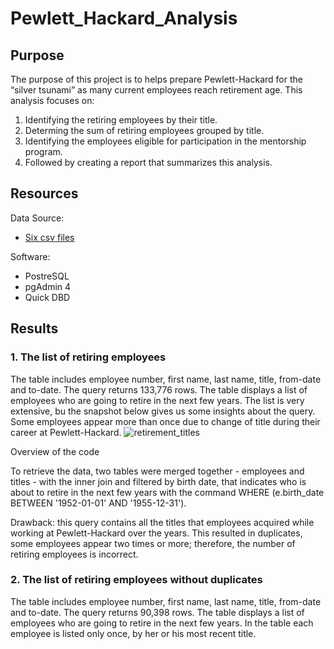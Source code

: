 # Pewlett_Hackard_Analysis

## Purpose
The purpose of this project is to helps prepare Pewlett-Hackard for the “silver tsunami” as many current employees reach retirement age. This analysis focuses on: 
  1. Identifying the retiring employees by their title.
  2. Determing the sum of retiring employees grouped by title.
  3. Identifying the employees eligible for participation in the mentorship program.
  4. Followed by creating a report that summarizes this analysis.

## Resources
Data Source:
-	[Six csv files](Data/)

Software:
-	PostreSQL
-	pgAdmin 4
-	Quick DBD

## Results
### 1. The list of retiring employees

The table includes employee number, first name, last name, title, from-date and to-date.
The query returns 133,776 rows.
The table displays a list of employees who are going to retire in the next few years.
The list is very extensive, bu the snapshot below gives us some insights about the query. Some employees appear more than once due to change of title during their career at Pewlett-Hackard.
![retirement_titles](Queries/retirement_titles.png)

Overview of the code

To retrieve the data, two tables were merged together - employees and titles - with the inner join and filtered by birth date, that indicates who is about to retire in the next few years with the command WHERE (e.birth_date BETWEEN '1952-01-01' AND '1955-12-31').

Drawback: this query contains all the titles that employees acquired while working at Pewlett-Hackard over the years. This resulted in duplicates, some employees appear two times or more; therefore, the number of retiring employees is incorrect.

### 2. The list of retiring employees without duplicates

The table includes employee number, first name, last name, title, from-date and to-date.
The query returns 90,398 rows.
The table displays a list of employees who are going to retire in the next few years.
In the table each employee is listed only once, by her or his most recent title.
